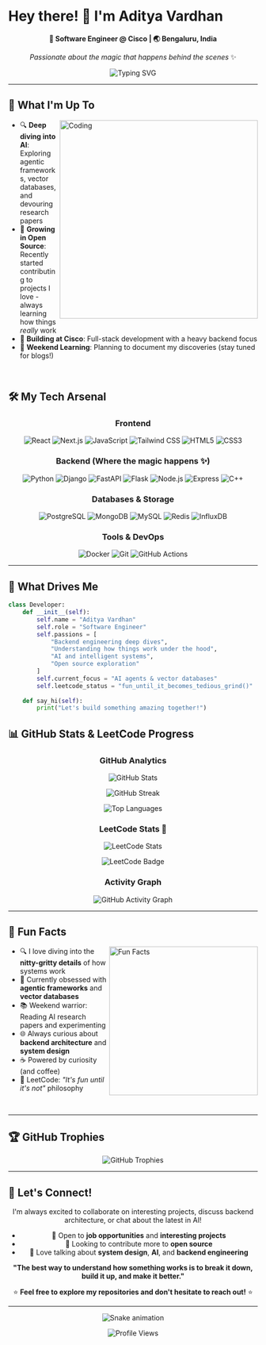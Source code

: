 # Hey there! 👋 I'm Aditya Vardhan

<div align="center">
  
**🔧 Software Engineer @ Cisco | 🌏 Bengaluru, India**

*Passionate about the magic that happens behind the scenes* ✨

<img src="https://readme-typing-svg.herokuapp.com?font=Fira+Code&pause=1000&color=36BCF7&center=true&vCenter=true&width=435&lines=Debugging+life+one+semicolon+at+a+time;Professional+code+breaker+(and+fixer);Trying+to+make+things+make+sense%2C+failing+at+it+%3A'));Weekly+stats%3A+wrote+10+lines%2C+removed+400" alt="Typing SVG" />
</div>

</div>

---

## 🚀 What I'm Up To

<img align="right" alt="Coding" width="400" src="https://cdn.dribbble.com/users/1162077/screenshots/3848914/programmer.gif">

- 🔍 **Deep diving into AI**: Exploring agentic frameworks, vector databases, and devouring research papers
- 🌱 **Growing in Open Source**: Recently started contributing to projects I love - always learning how things *really* work
- 💼 **Building at Cisco**: Full-stack development with a heavy backend focus
- 📝 **Weekend Learning**: Planning to document my discoveries (stay tuned for blogs!)

<br clear="right"/>

## 🛠️ My Tech Arsenal

<div align="center">

### Frontend
![React](https://img.shields.io/badge/-React-61DAFB?style=for-the-badge&logo=react&logoColor=black)
![Next.js](https://img.shields.io/badge/-Next.js-000000?style=for-the-badge&logo=next.js&logoColor=white)
![JavaScript](https://img.shields.io/badge/-JavaScript-F7DF1E?style=for-the-badge&logo=javascript&logoColor=black)
![Tailwind CSS](https://img.shields.io/badge/-Tailwind%20CSS-38B2AC?style=for-the-badge&logo=tailwind-css&logoColor=white)
![HTML5](https://img.shields.io/badge/-HTML5-E34F26?style=for-the-badge&logo=html5&logoColor=white)
![CSS3](https://img.shields.io/badge/-CSS3-1572B6?style=for-the-badge&logo=css3&logoColor=white)

### Backend (Where the magic happens ✨)
![Python](https://img.shields.io/badge/-Python-3776AB?style=for-the-badge&logo=python&logoColor=white)
![Django](https://img.shields.io/badge/-Django-092E20?style=for-the-badge&logo=django&logoColor=white)
![FastAPI](https://img.shields.io/badge/-FastAPI-009688?style=for-the-badge&logo=fastapi&logoColor=white)
![Flask](https://img.shields.io/badge/-Flask-000000?style=for-the-badge&logo=flask&logoColor=white)
![Node.js](https://img.shields.io/badge/-Node.js-339933?style=for-the-badge&logo=node.js&logoColor=white)
![Express](https://img.shields.io/badge/-Express-000000?style=for-the-badge&logo=express&logoColor=white)
![C++](https://img.shields.io/badge/-C++-00599C?style=for-the-badge&logo=c%2B%2B&logoColor=white)

### Databases & Storage
![PostgreSQL](https://img.shields.io/badge/-PostgreSQL-336791?style=for-the-badge&logo=postgresql&logoColor=white)
![MongoDB](https://img.shields.io/badge/-MongoDB-47A248?style=for-the-badge&logo=mongodb&logoColor=white)
![MySQL](https://img.shields.io/badge/-MySQL-4479A1?style=for-the-badge&logo=mysql&logoColor=white)
![Redis](https://img.shields.io/badge/-Redis-DC382D?style=for-the-badge&logo=redis&logoColor=white)
![InfluxDB](https://img.shields.io/badge/-InfluxDB-22ADF6?style=for-the-badge&logo=influxdb&logoColor=white)

### Tools & DevOps
![Docker](https://img.shields.io/badge/-Docker-2496ED?style=for-the-badge&logo=docker&logoColor=white)
![Git](https://img.shields.io/badge/-Git-F05032?style=for-the-badge&logo=git&logoColor=white)
![GitHub Actions](https://img.shields.io/badge/-GitHub%20Actions-2088FF?style=for-the-badge&logo=github-actions&logoColor=white)

</div>

---

## 🎯 What Drives Me

```python
class Developer:
    def __init__(self):
        self.name = "Aditya Vardhan"
        self.role = "Software Engineer"
        self.passions = [
            "Backend engineering deep dives",
            "Understanding how things work under the hood",
            "AI and intelligent systems",
            "Open source exploration"
        ]
        self.current_focus = "AI agents & vector databases"
        self.leetcode_status = "fun_until_it_becomes_tedious_grind()"  # 😅
    
    def say_hi(self):
        print("Let's build something amazing together!")
```

## 📊 GitHub Stats & LeetCode Progress

<div align="center">

### GitHub Analytics
![GitHub Stats](https://github-readme-stats.vercel.app/api?username=adtyavrdhn&show_icons=true&theme=tokyonight&hide_border=true&include_all_commits=true&count_private=true)

![GitHub Streak](https://github-readme-streak-stats.herokuapp.com/?user=adtyavrdhn&theme=tokyonight&hide_border=true)

![Top Languages](https://github-readme-stats.vercel.app/api/top-langs/?username=adtyavrdhn&layout=compact&theme=tokyonight&hide_border=true&langs_count=8)

### LeetCode Stats 🧩

![LeetCode Stats](https://leetcard.jacoblin.cool/adtyavrdhn?theme=dark&font=Fira%20Code&ext=heatmap)

![LeetCode Badge](https://img.shields.io/badge/dynamic/json?style=for-the-badge&labelColor=black&color=%23ffa116&label=Solved&query=solvedOverTotal&url=https%3A%2F%2Fleetcode-badge.vercel.app%2Fapi%2Fusers%2Fadtyavrdhn&logo=leetcode&logoColor=yellow)

### Activity Graph
![GitHub Activity Graph](https://github-readme-activity-graph.vercel.app/graph?username=adtyavrdhn&theme=tokyo-night&hide_border=true)

</div>

---

## 🌟 Fun Facts

<img align="right" alt="Fun Facts" width="300" src="https://media.giphy.com/media/WUlplcMpOCEmTGBtBW/giphy.gif">

- 🔍 I love diving into the **nitty-gritty details** of how systems work
- 🤖 Currently obsessed with **agentic frameworks** and **vector databases**
- 📚 Weekend warrior: Reading AI research papers and experimenting
- 🌐 Always curious about **backend architecture** and **system design**
- ☕ Powered by curiosity (and coffee)
- 🧩 LeetCode: *"It's fun until it's not"* philosophy

<br clear="right"/>

---

## 🏆 GitHub Trophies

<div align="center">

![GitHub Trophies](https://github-profile-trophy.vercel.app/?username=adtyavrdhn&theme=tokyonight&no-frame=true&no-bg=true&margin-w=4)

</div>

---

## 🤝 Let's Connect!

<div align="center">

I'm always excited to collaborate on interesting projects, discuss backend architecture, or chat about the latest in AI!

- 💼 Open to **job opportunities** and **interesting projects**
- 🤝 Looking to contribute more to **open source**
- 💬 Love talking about **system design**, **AI**, and **backend engineering**

**"The best way to understand how something works is to break it down, build it up, and make it better."**

⭐ **Feel free to explore my repositories and don't hesitate to reach out!** ⭐

</div>

---

<div align="center">

![Snake animation](https://github.com/adtyavrdhn/adtyavrdhn/blob/output/github-contribution-grid-snake.svg)

<img src="https://komarev.com/ghpvc/?username=adtyavrdhn&color=blue&style=for-the-badge&label=Profile+Views" alt="Profile Views">

</div>
